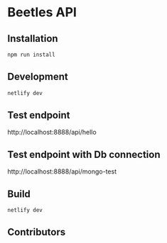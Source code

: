 # Beetles API


## Installation

```bash
npm run install
```

## Development

```bash
netlify dev

```

## Test endpoint

http://localhost:8888/api/hello

## Test endpoint with Db connection

http://localhost:8888/api/mongo-test


## Build

```bash
netlify dev

```


## Contributors




